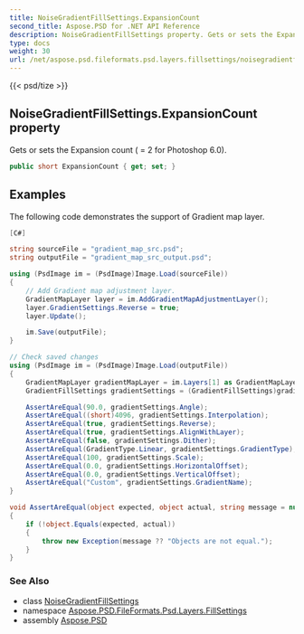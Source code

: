 ```yaml
---
title: NoiseGradientFillSettings.ExpansionCount
second_title: Aspose.PSD for .NET API Reference
description: NoiseGradientFillSettings property. Gets or sets the Expansion count   2 for Photoshop 6.0
type: docs
weight: 30
url: /net/aspose.psd.fileformats.psd.layers.fillsettings/noisegradientfillsettings/expansioncount/
---
```

{{< psd/tize >}}
## NoiseGradientFillSettings.ExpansionCount property

Gets or sets the Expansion count ( = 2 for Photoshop 6.0).

```csharp
public short ExpansionCount { get; set; }
```

## Examples

The following code demonstrates the support of Gradient map layer.

```csharp
[C#]

string sourceFile = "gradient_map_src.psd";
string outputFile = "gradient_map_src_output.psd";

using (PsdImage im = (PsdImage)Image.Load(sourceFile))
{
    // Add Gradient map adjustment layer.
    GradientMapLayer layer = im.AddGradientMapAdjustmentLayer();
    layer.GradientSettings.Reverse = true;
    layer.Update();

    im.Save(outputFile);
}

// Check saved changes
using (PsdImage im = (PsdImage)Image.Load(outputFile))
{
    GradientMapLayer gradientMapLayer = im.Layers[1] as GradientMapLayer;
    GradientFillSettings gradientSettings = (GradientFillSettings)gradientMapLayer.GradientSettings;

    AssertAreEqual(90.0, gradientSettings.Angle);
    AssertAreEqual((short)4096, gradientSettings.Interpolation);
    AssertAreEqual(true, gradientSettings.Reverse);
    AssertAreEqual(true, gradientSettings.AlignWithLayer);
    AssertAreEqual(false, gradientSettings.Dither);
    AssertAreEqual(GradientType.Linear, gradientSettings.GradientType);
    AssertAreEqual(100, gradientSettings.Scale);
    AssertAreEqual(0.0, gradientSettings.HorizontalOffset);
    AssertAreEqual(0.0, gradientSettings.VerticalOffset);
    AssertAreEqual("Custom", gradientSettings.GradientName);
}

void AssertAreEqual(object expected, object actual, string message = null)
{
    if (!object.Equals(expected, actual))
    {
        throw new Exception(message ?? "Objects are not equal.");
    }
}
```

### See Also

* class [NoiseGradientFillSettings](../)
* namespace [Aspose.PSD.FileFormats.Psd.Layers.FillSettings](../../../aspose.psd.fileformats.psd.layers.fillsettings/)
* assembly [Aspose.PSD](../../../)


